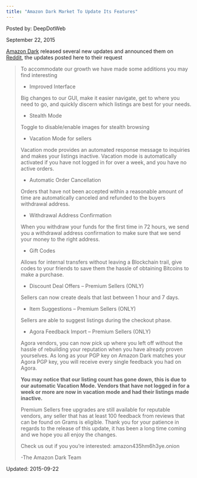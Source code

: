 ```yaml
---
title: "Amazon Dark Market To Update Its Features"
---
```


Posted by: DeepDotWeb 

<span>September 22, 2015</span>




<p><a href="/marketplace-directory/listing/amazon-dark">Amazon Dark</a> released several new updates and announced them on <a href="https://www.reddit.com/r/DarkNetMarkets/comments/3ls7uz/amazon_dark_has_been_updated/" target="_blank">Reddit</a>, the updates posted here to their request</p>
<div class="usertext-body may-blank-within md-container ">
<div class="md">
<blockquote><p>To accommodate our growth we have made some additions you may find interesting</p>
<ul>
<li>Improved Interface</li>
</ul>
<p>Big changes to our GUI, make it easier navigate, get to where you need to go, and quickly discern which listings are best for your needs.</p>
<ul>
<li>Stealth Mode</li>
</ul>
<p>Toggle to disable/enable images for stealth browsing</p>
<ul>
<li>Vacation Mode for sellers</li>
</ul>
<p>Vacation mode provides an automated response message to inquiries and makes your listings inactive. Vacation mode is automatically activated if you have not logged in for over a week, and you have no active orders.</p>
<ul>
<li>Automatic Order Cancellation</li>
</ul>
<p>Orders that have not been accepted within a reasonable amount of time are automatically canceled and refunded to the buyers withdrawal address.</p>
<ul>
<li>Withdrawal Address Confirmation</li>
</ul>
<p>When you withdraw your funds for the first time in 72 hours, we send you a withdrawal address confirmation to make sure that we send your money to the right address.</p>
<ul>
<li>Gift Codes</li>
</ul>
<p>Allows for internal transfers without leaving a Blockchain trail, give codes to your friends to save them the hassle of obtaining Bitcoins to make a purchase.</p>
<ul>
<li>Discount Deal Offers – Premium Sellers (ONLY)</li>
</ul>
<p>Sellers can now create deals that last between 1 hour and 7 days.</p>
<ul>
<li>Item Suggestions – Premium Sellers (ONLY)</li>
</ul>
<p>Sellers are able to suggest listings during the checkout phase.</p>
<ul>
<li>Agora Feedback Import – Premium Sellers (ONLY)</li>
</ul>
<p>Agora vendors, you can now pick up where you left off without the hassle of rebuilding your reputation when you have already proven yourselves. As long as your PGP key on Amazon Dark matches your Agora PGP key, you will receive every single feedback you had on Agora.</p>
<p><strong>You may notice that our listing count has gone down, this is due to our automatic Vacation Mode. Vendors that have not logged in for a week or more are now in vacation mode and had their listings made inactive.</strong></p>
<p>Premium Sellers free upgrades are still available for reputable vendors, any seller that has at least 100 feedback from reviews that can be found on Grams is eligible. Thank you for your patience in regards to the release of this update, it has been a long time coming and we hope you all enjoy the changes.</p>
<p>Check us out if you you&#8217;re interested: amazon435hm6h3ye.onion</p>
<p>-The Amazon Dark Team</p></blockquote>
</div>
</div>

Updated: 2015-09-22